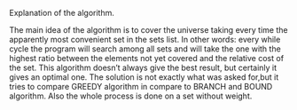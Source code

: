 Explanation of the algorithm.

The main idea of the algorithm is to cover the universe taking every time the apparently most convenient set in the sets list. In other words: every while cycle the program will search among all sets and will take the one with the highest ratio between the elements not yet covered and the relative cost of the set. This algorithm doesn’t always give the best result, but certainly it gives an optimal one.
The solution is not exactly what was asked for,but it tries to compare GREEDY algorithm in compare to BRANCH and BOUND algorithm.
Also the whole process is done on a set without weight.
